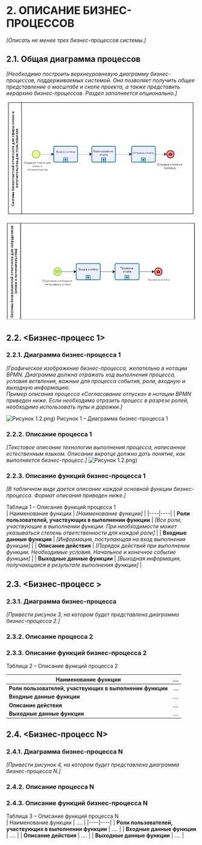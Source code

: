 # 2.	ОПИСАНИЕ БИЗНЕС-ПРОЦЕССОВ
*[Описать не менее трех бизнес-процессов системы.]*

## 2.1.	Общая диаграмма процессов
*[Необходимо построить верхнеуровневую диаграмму бизнес-процессов, поддерживаемых системой. Она позволяет получить общее представление о масштабе и скопе проекта, а также представить иерархию бизнес-процессов. Раздел заполняется опционально.]*  

![Рисунок 1](./bpmn2.png)

![Рисунок 2](./bpmn1(2).png)




## 2.2.	<Бизнес-процесс 1>
### 2.2.1. Диаграмма бизнес-процесса 1 
*[Графическое изображение бизнес-процесса, желательно в нотации BPMN. Диаграмма должна отражать ход выполнения процесса, условия ветвления, важные для процесса события, роли, входную и выходную информацию.*  
*Пример описания процесса «Согласование отпуска» в нотации BPMN приведен ниже. Если необходимо отразить процесс в разрезе ролей, необходимо использовать пулы и дорожки.]*  


![Рисунок 1.2](./bpmn1.1).png)
Рисунок 1 – Диаграмма бизнес-процесса 1

### 2.2.2.	Описание процесса 1
*[Текстовое описание технологии выполнения процесса, написанное естественным языком. Описание вкратце должно дать понятие, как выполняется бизнес-процесс.]*
![Рисунок 1.2](./bpmn1.2).png)

### 2.2.3.	Описание функций бизнес-процесса 1
*[В табличном виде дается описание каждой основной функции бизнес-процесса.
Формат описания приведен ниже.]*  

Таблица 1 – Описание функций процесса 1  
| Наименование функции | *[Наименование функции]* |
|----|----|
| **Роли пользователей, участвующих в выполнении функции** | *[Все роли, участвующие в выполнении функции. При необходимости может указываться степень ответственности для каждой роли]* |
| **Входные данные функции** | *[Информация, поступающая на вход выполнения функции]* |
| **Описание действия** | *[Порядок действий при выполнении функции. Необходимые условия. Начальное и конечное событие функции]* |
| **Выходные данные функции** | *[Выходная информация, получающаяся в результате выполнения функции]* |

## 2.3.	<Бизнес-процесс >
### 2.3.1. Диаграмма бизнес-процесса  

*[Привести рисунок 3, на котором будет представлена диаграмма бизнес-процесса 2.]*

### 2.3.2.	Описание процесса 2

### 2.3.3.	Описание функций бизнес-процесса 2

Таблица 2 – Описание функций процесса 2

| Наименование функции | .... |
|----|----|
| **Роли пользователей, участвующих в выполнении функции** | .... |
| **Входные данные функции** | .... |
| **Описание действия** | .... |
| **Выходные данные функции** | .... |

## 2.4.	<Бизнес-процесс N>
### 2.4.1. Диаграмма бизнес-процесса N  

*[Привести рисунок 4, на котором будет представлена диаграмма бизнес-процесса N.]*

### 2.4.2.	Описание процесса N

### 2.4.3.	Описание функций бизнес-процесса N

Таблица 3 – Описание функций процесса N  
| Наименование функции | .... |
|----|----|
| **Роли пользователей, участвующих в выполнении функции** | .... |
| **Входные данные функции** | .... |
| **Описание действия** | .... |
| **Выходные данные функции** | .... |



